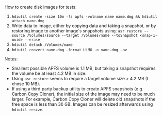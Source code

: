 How to create disk images for tests:

1. `hdiutil create -size 10m -fs apfs -volname name name.dmg && hdiutil attach name.dmg`
2. Write data to image, either by copying data and taking a snapshot, or by
   restoring image to another image's snapshots using:
   `asr restore --source /Volumes/source --target /Volumes/name --toSnapshot <snap-1-uuid> --erase`
3. `hdiutil detach /Volumes/name`
4. `hdiutil convert name.dmg -format ULMO -o name.dmg -ov`

Notes:

- Smallest possible APFS volume is 1.1 MB, but taking a snapshot requires the
  volume be at least 4.2 MB in size.
- Using `asr restore` seems to require a target volume size > 4.2 MB (I chose
  10 MB).
- If using a third party backup utility to create APFS snapshots (e.g. Carbon
  Copy Cloner), the initial size of the image may need to be much larger. For
  example, Carbon Copy Cloner will delete old snapshots if the free space is
  less than 30 GB. Images can be resized afterwards using `hdiutil resize`.
